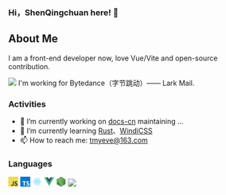### Hi，ShenQingchuan here! 👋

## About Me

I am a front-end developer now, love Vue/Vite and open-source contribution.

<img height="30" src="https://user-images.githubusercontent.com/46062972/119318178-8dd66680-bcab-11eb-86a9-7c9464880869.png">
I'm working for Bytedance（字节跳动）—— Lark Mail.

### Activities

- 🔭 I’m currently working on [docs-cn](https://github.com/vitejs/docs-cn) maintaining ...
- 🌱 I’m currently learning [Rust](https://www.rust-lang.org/)、[WindiCSS](https://windicss.org/)
- 📫 How to reach me: tmyeve@163.com

### Languages

<code><img height="20" src="https://raw.githubusercontent.com/github/explore/80688e429a7d4ef2fca1e82350fe8e3517d3494d/topics/javascript/javascript.png"></code>
<code><img height="20" src="https://raw.githubusercontent.com/github/explore/80688e429a7d4ef2fca1e82350fe8e3517d3494d/topics/typescript/typescript.png"></code>
<code><img height="20" src="https://raw.githubusercontent.com/github/explore/80688e429a7d4ef2fca1e82350fe8e3517d3494d/topics/react/react.png"></code>
<code><img height="20" src="https://raw.githubusercontent.com/github/explore/80688e429a7d4ef2fca1e82350fe8e3517d3494d/topics/vue/vue.png"></code>
<code><img height="20" src="https://raw.githubusercontent.com/github/explore/80688e429a7d4ef2fca1e82350fe8e3517d3494d/topics/nodejs/nodejs.png"></code> 
<code><img height="20" src="https://user-images.githubusercontent.com/46062972/136497244-be103dd7-7bb0-4488-9727-655889b8ce0d.png"></code> 

